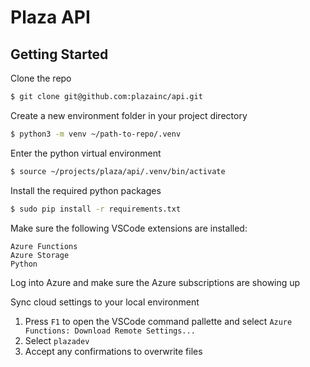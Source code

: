 # Plaza API

## Getting Started

Clone the repo

```bash
$ git clone git@github.com:plazainc/api.git
```

Create a new environment folder in your project directory

```bash
$ python3 -m venv ~/path-to-repo/.venv
```

Enter the python virtual environment

```bash
$ source ~/projects/plaza/api/.venv/bin/activate
```

Install the required python packages

```bash
$ sudo pip install -r requirements.txt
```

Make sure the following VSCode extensions are installed:

```
Azure Functions
Azure Storage
Python
```

Log into Azure and make sure the Azure subscriptions are showing up

Sync cloud settings to your local environment
1. Press `F1` to open the VSCode command pallette and select `Azure Functions: Download Remote Settings...`
2. Select `plazadev`
3. Accept any confirmations to overwrite files
